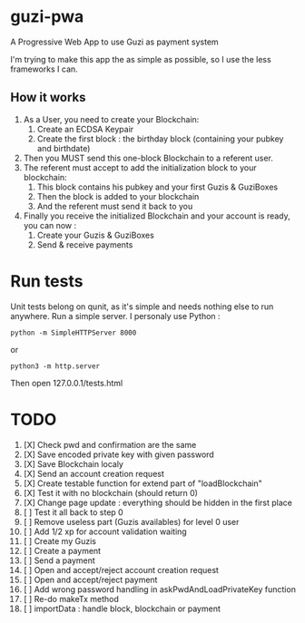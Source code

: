 # guzi-pwa
A Progressive Web App to use Guzi as payment system

I'm trying to make this app the as simple as possible, so I use the less frameworks I can.

## How it works

1. As a User, you need to create your Blockchain:
    1. Create an ECDSA Keypair
    2. Create the first block : the birthday block (containing your pubkey and birthdate)
2. Then you MUST send this one-block Blockchain to a referent user.
3. The referent must accept to add the initialization block to your blockchain:
    1. This block contains his pubkey and your first Guzis & GuziBoxes
    2. Then the block is added to your blockchain
    3. And the referent must send it back to you
4. Finally you receive the initialized Blockchain and your account is ready, you can now :
    1. Create your Guzis & GuziBoxes
    2. Send & receive payments

# Run tests

Unit tests belong on qunit, as it's simple and needs nothing else to run anywhere.
Run a simple server. I personaly use Python :

```
python -m SimpleHTTPServer 8000
```
or
```
python3 -m http.server
```

Then open 127.0.0.1/tests.html



# TODO
1. [X] Check pwd and confirmation are the same
2. [X] Save encoded private key with given password
3. [X] Save Blockchain localy
4. [X] Send an account creation request
5. [X] Create testable function for extend part of "loadBlockchain"
6. [X] Test it with no blockchain (should return 0)
7. [X] Change page update : everything should be hidden in the first place
8. [ ] Test it all back to step 0
9. [ ] Remove useless part (Guzis availables) for level 0 user
10. [ ] Add 1/2 xp for account validation waiting
11. [ ] Create my Guzis
12. [ ] Create a payment
13. [ ] Send a payment
14. [ ] Open and accept/reject account creation request
15. [ ] Open and accept/reject payment
16. [ ] Add wrong password handling in askPwdAndLoadPrivateKey function
17. [ ] Re-do makeTx method
18. [ ] importData : handle block, blockchain or payment
